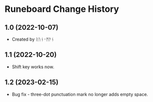 Runeboard Change History
====================

1.0 (2022-10-07)
----------------
* Created by ᚱᚢᚾ᛫ᛗᚫᚾ

1.1 (2022-10-20)
----------------
* Shift key works now.

1.2 (2023-02-15)
----------------
* Bug fix - three-dot punctuation mark no longer adds empty space.

